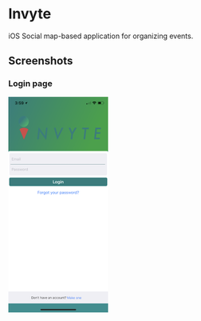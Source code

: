 # Invyte

iOS Social map-based application for organizing events.

## Screenshots

### Login page

<img src="https://raw.githubusercontent.com/PatelRahil/HangTime/master/pics/LoginPage.png" alt="Screenshot of login page" width="200"/>